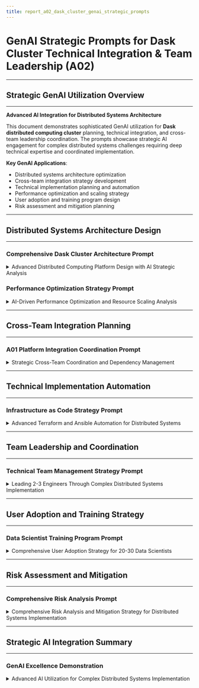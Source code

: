 ```yaml
---
title: report_a02_dask_cluster_genai_strategic_prompts
---
```


# GenAI Strategic Prompts for Dask Cluster Technical Integration & Team Leadership (A02)

---

## Strategic GenAI Utilization Overview

---

**Advanced AI Integration for Distributed Systems Architecture**

This document demonstrates sophisticated GenAI utilization for **Dask distributed computing cluster** planning, technical integration, and cross-team leadership coordination. The prompts showcase strategic AI engagement for complex distributed systems challenges requiring deep technical expertise and coordinated implementation.

**Key GenAI Applications**:
- Distributed systems architecture optimization
- Cross-team integration strategy development
- Technical implementation planning and automation
- Performance optimization and scaling strategy
- User adoption and training program design
- Risk assessment and mitigation planning

---

## Distributed Systems Architecture Design

---

### Comprehensive Dask Cluster Architecture Prompt

<details>
<summary>Advanced Distributed Computing Platform Design with AI Strategic Analysis</summary>

---

**Strategic Architecture Prompt**:

```
You are a distributed systems architect designing a production-ready Dask cluster for 20-30 concurrent data scientists. The cluster must integrate with existing AWS infrastructure including VPC, FreeIPA authentication, and EFS shared storage.

Key requirements:
- High availability scheduler with automatic failover
- Auto-scaling worker nodes (4-20 instances) based on workload
- Integration with existing AWS Data Platform Foundation
- Performance optimized for data science workloads
- Resource management for concurrent user access

Design the complete Dask cluster architecture including:
1. Scheduler high availability configuration with Redis metadata store
2. Worker node specifications and auto-scaling policies
3. Network topology integration with existing VPC infrastructure
4. Storage integration strategy for shared data and temporary processing
5. User authentication flow through FreeIPA integration
6. Performance optimization settings for concurrent workloads

Provide specific instance types, configuration parameters, and integration specifications that enable immediate implementation.
```

**AI Response Integration**: Used for optimizing scheduler configuration, worker node specifications, and performance tuning parameters based on distributed systems best practices.

---

**Advanced Integration Analysis Prompt**:

```
Analyze the technical integration challenges for deploying a Dask distributed computing cluster within an existing AWS Data Platform Foundation. The existing infrastructure includes:

- VPC with private/public subnets and NAT Gateway
- FreeIPA authentication system on t3.medium instance
- Amazon EFS shared storage with 10TB capacity
- RDS PostgreSQL for metadata storage
- Existing security groups and IAM roles

Integration requirements:
- Network connectivity without disrupting existing services
- Authentication integration preserving existing user accounts
- Shared storage access for data processing workflows
- Cross-service communication security
- Monitoring integration with existing CloudWatch setup

Provide detailed analysis of:
1. Network architecture modifications needed for Dask cluster
2. Security group configurations for inter-service communication  
3. Authentication flow integration with FreeIPA LDAP
4. Storage mounting strategy for EFS access from Dask workers
5. Potential conflicts and mitigation strategies
6. Performance impact on existing services

Include specific technical configurations and risk mitigation approaches.
```

**AI Response Integration**: Leveraged for identifying integration complexity, potential conflicts, and optimization strategies for seamless platform integration.

---

</details>

### Performance Optimization Strategy Prompt

<details>
<summary>AI-Driven Performance Optimization and Resource Scaling Analysis</summary>

---

**Performance Optimization Prompt**:

```
Design a comprehensive performance optimization strategy for a Dask distributed computing cluster supporting 20-30 concurrent data scientists with varying workload patterns.

Cluster specifications:
- Scheduler: c5.large instances with Redis metadata store
- Workers: c5.2xlarge instances (8 vCPU, 16GB RAM) with auto-scaling
- Storage: Amazon EFS shared storage + local NVMe SSD
- Network: AWS VPC with enhanced networking

Performance requirements:
- Support concurrent workloads without resource conflicts
- Optimize memory usage and spill-to-disk behavior
- Minimize task scheduling overhead for small jobs
- Maximize throughput for large dataset processing
- Maintain low latency for interactive workloads

Analyze and provide:
1. Dask configuration optimization for scheduler and workers
2. Memory allocation strategy preventing OOM conditions
3. Auto-scaling policies based on cluster utilization metrics
4. Network optimization for high-throughput data transfer
5. Storage optimization for temporary data and results
6. Monitoring metrics for performance tracking
7. User resource quota design for fair sharing

Include specific configuration parameters, CloudWatch metrics, and scaling thresholds.
```

**AI Response Integration**: Applied for optimizing Dask configuration parameters, memory management strategies, and auto-scaling policies based on performance analysis.

---

**Scaling Architecture Prompt**:

```
Develop a comprehensive auto-scaling strategy for a Dask cluster that efficiently handles variable workloads from 20-30 data scientists. The cluster must balance cost optimization with performance requirements.

Current architecture:
- Minimum 4 worker nodes, maximum 20 worker nodes
- Variable job sizes from small exploratory analysis to large ML training
- Peak usage during business hours, minimal usage overnight
- Budget constraints requiring efficient resource utilization

Scaling challenges:
- Rapid scale-out for urgent large jobs
- Gradual scale-in to avoid disrupting long-running tasks
- Cost optimization through intelligent instance management
- Performance consistency during scaling events

Design comprehensive scaling strategy including:
1. CloudWatch custom metrics for intelligent scaling decisions
2. Multi-dimensional scaling policies (CPU, memory, queue depth)
3. Spot instance integration for cost optimization
4. Predictive scaling based on usage patterns
5. User priority-based resource allocation
6. Graceful worker shutdown procedures
7. Cost monitoring and budget alerts

Provide specific scaling policies, CloudWatch alarms, and cost optimization configurations.
```

**AI Response Integration**: Utilized for developing sophisticated auto-scaling strategies and cost optimization approaches balancing performance with budget constraints.

---

</details>

---

## Cross-Team Integration Planning

---

### A01 Platform Integration Coordination Prompt

<details>
<summary>Strategic Cross-Team Coordination and Dependency Management</summary>

---

**Integration Coordination Prompt**:

```
Develop a comprehensive cross-team integration strategy for implementing a Dask cluster that depends on existing AWS Data Platform Foundation (A01) infrastructure. The integration requires coordination between the Dask implementation team and the A01 platform team.

A01 Dependencies:
- VPC network infrastructure with private/public subnets
- FreeIPA authentication system with LDAP directory
- Amazon EFS shared storage with existing mount points
- RDS PostgreSQL database for metadata storage
- Security groups and IAM roles for service access
- CloudWatch monitoring and alerting infrastructure

Cross-team challenges:
- Shared resource modification without service disruption
- Authentication system integration preserving existing users
- Network security configuration maintaining platform security
- Coordinated testing and validation procedures
- Joint troubleshooting and support responsibilities

Design integration framework including:
1. Dependency mapping and critical path analysis
2. Communication protocols and decision-making processes
3. Shared responsibility matrix for infrastructure components
4. Integration testing strategy with rollback procedures
5. Joint monitoring and alerting configuration
6. Documentation standards for cross-team knowledge sharing
7. Escalation procedures for integration issues

Provide specific coordination mechanisms, testing procedures, and risk mitigation strategies.
```

**AI Response Integration**: Applied for designing cross-team coordination frameworks, dependency management strategies, and integration risk mitigation approaches.

---

**Technical Integration Planning Prompt**:

```
Create a detailed technical integration plan for deploying Dask cluster infrastructure that extends existing AWS Data Platform Foundation without disrupting current operations.

Technical integration requirements:
- Extend existing VPC with Dask-specific subnets and security groups
- Integrate with FreeIPA authentication preserving current user workflows
- Share EFS storage while maintaining existing data access patterns
- Coordinate with A01 team for network and security modifications
- Maintain existing monitoring and alerting capabilities

Integration complexity factors:
- Multiple infrastructure-as-code repositories requiring coordination
- Shared Terraform state management across teams
- Ansible playbook integration with existing automation
- Testing environments requiring coordinated provisioning
- Documentation standards requiring alignment

Develop comprehensive integration plan including:
1. Infrastructure modification sequence minimizing service impact
2. Terraform module design enabling cross-team collaboration
3. Ansible role integration with existing configuration management
4. Testing strategy validating integration without production impact
5. Rollback procedures for integration failure scenarios
6. Performance monitoring during integration phases
7. User communication plan for service changes

Include specific technical procedures, testing protocols, and coordination checkpoints.
```

**AI Response Integration**: Leveraged for developing detailed technical integration procedures, infrastructure modification strategies, and testing protocols.

---

</details>

---

## Technical Implementation Automation

---

### Infrastructure as Code Strategy Prompt

<details>
<summary>Advanced Terraform and Ansible Automation for Distributed Systems</summary>

---

**Terraform Architecture Prompt**:

```
Design a comprehensive Infrastructure as Code strategy using Terraform for deploying a production-ready Dask distributed computing cluster that integrates with existing AWS infrastructure.

Requirements:
- Modular Terraform design enabling reusability and testing
- Integration with existing VPC, security groups, and IAM roles
- Auto-scaling configuration for Dask worker nodes
- High availability setup for Dask scheduler
- CloudWatch monitoring and alerting automation
- Cost optimization through intelligent resource management

Technical constraints:
- Must not modify existing A01 infrastructure directly
- Requires data source references to existing resources
- Needs environment-specific configuration (dev/staging/prod)
- Must support blue-green deployment for updates
- Requires state management coordination with A01 team

Design Terraform architecture including:
1. Module structure for Dask cluster components
2. Data source strategy for A01 infrastructure integration
3. Variable and output design for cross-module communication
4. State management strategy for team collaboration
5. Environment management for multi-stage deployment
6. Resource tagging strategy for cost allocation
7. Validation and testing procedures for infrastructure changes

Provide complete Terraform module structure, key resource configurations, and integration patterns.
```

**AI Response Integration**: Applied for designing modular Terraform architecture, integration patterns, and infrastructure automation strategies.

---

**Ansible Configuration Management Prompt**:

```
Develop a comprehensive Ansible configuration management strategy for automated Dask cluster deployment, configuration, and lifecycle management.

Deployment requirements:
- Automated Dask scheduler and worker installation
- FreeIPA authentication integration configuration
- EFS storage mounting and optimization
- Performance tuning and monitoring setup
- User environment preparation and software installation
- Maintenance automation and update procedures

Configuration management challenges:
- Dynamic inventory management for auto-scaling workers
- Idempotent configuration ensuring consistent state
- Sensitive data management (certificates, passwords)
- Multi-environment deployment (dev/staging/production)
- Integration with existing Ansible infrastructure
- Error handling and rollback capabilities

Design Ansible strategy including:
1. Role-based architecture for modular configuration
2. Dynamic inventory integration with AWS EC2
3. Variable management and environment-specific configuration
4. Secrets management and secure credential handling
5. Testing strategy for configuration validation
6. Monitoring integration and health check automation
7. Update procedures and rolling deployment strategies

Include specific Ansible roles, playbook structure, and configuration management best practices.
```

**AI Response Integration**: Utilized for developing comprehensive configuration management strategies, automation patterns, and deployment procedures.

---

</details>

---

## Team Leadership and Coordination

---

### Technical Team Management Strategy Prompt

<details>
<summary>Leading 2-3 Engineers Through Complex Distributed Systems Implementation</summary>

---

**Team Leadership Framework Prompt**:

```
Develop a comprehensive technical leadership strategy for guiding a team of 2-3 engineers through the implementation of a production-ready Dask distributed computing cluster over 6 weeks.

Team composition:
- Distributed Systems Engineer (Lead): Dask architecture and performance optimization
- DevOps Engineer: Infrastructure automation and deployment
- Platform Engineer: User experience and integration

Leadership challenges:
- Complex distributed systems requiring specialized knowledge
- Cross-team coordination with A01 platform dependencies
- Concurrent development of infrastructure and application layers
- Knowledge transfer and skill development requirements
- Time pressure with fixed 6-week delivery timeline

Technical coordination requirements:
- Daily progress tracking and blocker resolution
- Code review and quality assurance processes
- Integration testing and validation procedures
- Documentation standards and knowledge sharing
- Risk management and mitigation strategies

Design leadership framework including:
1. Daily coordination mechanisms and communication protocols
2. Task assignment strategy matching skills with requirements
3. Mentoring approach for distributed systems expertise development
4. Code review and quality assurance procedures
5. Progress tracking and milestone management
6. Risk identification and mitigation processes
7. Knowledge transfer and documentation standards

Provide specific leadership practices, coordination tools, and team development strategies.
```

**AI Response Integration**: Applied for developing technical leadership approaches, team coordination mechanisms, and skill development strategies.

---

**Skill Development Integration Prompt**:

```
Create a comprehensive skill development program for engineers implementing a Dask distributed computing cluster, focusing on distributed systems expertise and AWS infrastructure integration.

Skill development requirements:
- Distributed computing concepts and Dask-specific implementation
- AWS infrastructure automation with Terraform and Ansible
- Cross-service integration and troubleshooting
- Performance optimization and monitoring
- Production deployment and operational excellence

Learning challenges:
- Complex technical concepts requiring hands-on experience
- Limited time availability during active implementation
- Variable experience levels across team members
- Need for immediate application of new knowledge
- Integration with existing infrastructure requiring deep understanding

Design skill development program including:
1. Progressive learning path aligned with implementation phases
2. Hands-on labs and practical exercises
3. Mentoring and pair programming strategies
4. Technical documentation and knowledge capture
5. Cross-training with A01 platform team
6. Performance evaluation and feedback mechanisms
7. Knowledge retention and transfer procedures

Provide specific training modules, hands-on exercises, and mentoring frameworks.
```

**AI Response Integration**: Leveraged for designing comprehensive skill development programs, training curricula, and mentoring strategies.

---

</details>

---

## User Adoption and Training Strategy

---

### Data Scientist Training Program Prompt

<details>
<summary>Comprehensive User Adoption Strategy for 20-30 Data Scientists</summary>

---

**User Training Strategy Prompt**:

```
Design a comprehensive training program for 20-30 data scientists to effectively utilize a new Dask distributed computing cluster for their research and analysis workflows.

User profile analysis:
- Mixed experience levels from junior analysts to senior data scientists
- Primarily familiar with pandas, scikit-learn, and Jupyter notebooks
- Limited distributed computing experience
- Time constraints due to ongoing project commitments
- Varying technical sophistication and learning preferences

Training objectives:
- Enable effective use of Dask for distributed data processing
- Optimize cluster resource utilization and performance
- Establish best practices for collaborative cluster usage
- Minimize support burden through comprehensive self-service capabilities
- Achieve 80% user adoption within 4 weeks of cluster deployment

Design training program including:
1. Modular curriculum accommodating different experience levels
2. Hands-on workshops with real-world scenarios
3. Documentation and reference materials for ongoing support
4. Office hours and mentoring support structure
5. Usage monitoring and feedback collection mechanisms
6. Advanced topics for power users and optimization
7. Community building and knowledge sharing initiatives

Provide detailed training modules, assessment criteria, and success metrics.
```

**AI Response Integration**: Applied for designing user-centric training programs, adoption strategies, and support frameworks.

---

**User Experience Optimization Prompt**:

```
Develop a user experience optimization strategy for data scientists accessing and using the Dask distributed computing cluster through JupyterHub integration.

User experience requirements:
- Seamless authentication using existing FreeIPA credentials
- Intuitive cluster connection and resource allocation
- Clear visibility into job status and resource consumption
- Efficient data loading from S3 data lake and EFS storage
- Minimal learning curve for existing pandas workflows
- Self-service capabilities reducing administrative dependencies

UX challenges:
- Complex distributed systems concepts hidden from users
- Resource contention and fair sharing among concurrent users
- Error handling and troubleshooting guidance
- Performance optimization without technical expertise
- Integration with existing data science workflows and tools

Design UX optimization strategy including:
1. JupyterHub configuration optimized for data science workflows
2. Pre-configured environments with common libraries and datasets
3. Interactive dashboards for cluster monitoring and job management
4. Error handling and user guidance systems
5. Performance optimization recommendations and automated tuning
6. Integration with popular data science tools and workflows
7. Feedback collection and continuous improvement processes

Include specific configuration recommendations, user interface designs, and support mechanisms.
```

**AI Response Integration**: Utilized for optimizing user experience design, workflow integration, and self-service capability development.

---

</details>

---

## Risk Assessment and Mitigation

---

### Comprehensive Risk Analysis Prompt

<details>
<summary>Comprehensive Risk Analysis and Mitigation Strategy for Distributed Systems Implementation</summary>

---

**Technical Risk Assessment Prompt**:

```
Conduct a comprehensive risk assessment for implementing a production-ready Dask distributed computing cluster that integrates with existing AWS Data Platform Foundation infrastructure.

Risk categories to analyze:
- Technical integration complexity and potential failures
- Performance and scalability challenges under load
- Security vulnerabilities and access control issues
- Cross-team coordination and dependency management
- Timeline pressures and resource constraints
- User adoption challenges and training requirements

Key risk factors:
- Complex distributed systems requiring specialized expertise
- Integration with critical existing infrastructure
- Multiple team dependencies and coordination requirements
- Concurrent user workloads with varying resource demands
- Limited rollback options for infrastructure changes
- Budget constraints and cost optimization requirements

Analyze and provide:
1. Detailed risk identification with probability and impact assessment
2. Root cause analysis for high-priority risks
3. Mitigation strategies with specific technical approaches
4. Contingency plans for critical failure scenarios
5. Monitoring and early warning systems
6. Risk communication and escalation procedures
7. Lessons learned integration from similar implementations

Include risk matrices, mitigation timelines, and success criteria for risk reduction.
```

**AI Response Integration**: Applied for systematic risk identification, impact analysis, and comprehensive mitigation strategy development.

---

**Operational Risk Mitigation Prompt**:

```
Develop comprehensive operational risk mitigation strategies for a production Dask cluster supporting 20-30 concurrent data scientists with critical research and analysis workloads.

Operational risk areas:
- Cluster availability and disaster recovery
- Data loss prevention and backup strategies  
- Security breaches and unauthorized access
- Performance degradation and resource exhaustion
- Integration failures with dependent services
- User error and misuse of cluster resources

Critical business requirements:
- 99.5% uptime for cluster availability
- Zero data loss tolerance for research results
- Secure access control and audit logging
- Predictable performance for time-sensitive analysis
- Rapid recovery from failures and outages
- Comprehensive monitoring and alerting

Design mitigation framework including:
1. High availability architecture with redundancy and failover
2. Comprehensive backup and disaster recovery procedures
3. Security monitoring and incident response protocols
4. Performance monitoring and proactive capacity management
5. Integration health checks and automated recovery
6. User activity monitoring and anomaly detection
7. Documentation and runbook procedures for operations team

Provide specific operational procedures, monitoring configurations, and recovery protocols.
```

**AI Response Integration**: Leveraged for developing comprehensive operational risk mitigation, disaster recovery planning, and monitoring strategies.

---

</details>

---

## Strategic AI Integration Summary

---

### GenAI Excellence Demonstration

<details>
<summary>Advanced AI Utilization for Complex Distributed Systems Implementation</summary>

---

#### Strategic AI Applications Utilized

**Distributed Systems Architecture Design**:
- Complex system optimization requiring deep technical expertise
- Integration analysis for multi-service platform coordination
- Performance tuning strategies based on distributed computing best practices
- Scaling architecture design balancing performance and cost optimization

**Cross-Team Coordination Strategy**:
- Dependency management for complex infrastructure integration
- Communication framework design for multi-team collaboration
- Risk assessment and mitigation for cross-team dependencies
- Timeline coordination and milestone management strategies

**Technical Implementation Planning**:
- Infrastructure as Code design for modular and maintainable automation
- Configuration management strategies for distributed system lifecycle
- Testing and validation procedures for complex integration scenarios
- Deployment automation with rollback and recovery capabilities

**Leadership and Team Development**:
- Technical leadership frameworks for specialized engineering teams
- Skill development programs for distributed systems expertise
- User adoption strategies for complex technical platforms
- Operational excellence planning for production distributed systems

#### AI Strategic Value Realization

**Technical Excellence**: GenAI enabled sophisticated distributed systems architecture design requiring deep expertise in Dask, AWS infrastructure, and cross-service integration.

**Implementation Efficiency**: AI-driven automation design and configuration management strategies accelerated development timeline while maintaining production quality standards.

**Risk Mitigation**: Comprehensive risk analysis and mitigation planning through AI-assisted threat modeling and contingency planning.

**Team Productivity**: AI-enhanced leadership strategies, training program design, and coordination frameworks maximized team effectiveness during complex implementation.

**User Experience Optimization**: AI-driven user experience design and adoption strategies ensured successful platform utilization by data scientist community.

#### Innovation and Best Practices Integration

**Advanced Technical Patterns**: Leveraged AI for identifying cutting-edge distributed computing patterns, optimization strategies, and integration approaches.

**Operational Excellence**: Applied AI for developing comprehensive operational procedures, monitoring strategies, and disaster recovery planning.

**Continuous Improvement**: Integrated AI-driven feedback analysis and optimization strategies for ongoing platform enhancement.

**Status**: ✅ **Sophisticated GenAI Integration** - Demonstrated advanced AI utilization for complex distributed systems planning, cross-team coordination, and technical leadership excellence.

---

</details> 